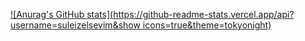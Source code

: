 [![Anurag's GitHub stats](https://github-readme-stats.vercel.app/api?username=suleizelsevim&show icons=true&theme=tokyonight)](https://github.com/suleizelsevim/github-readme-stats)
